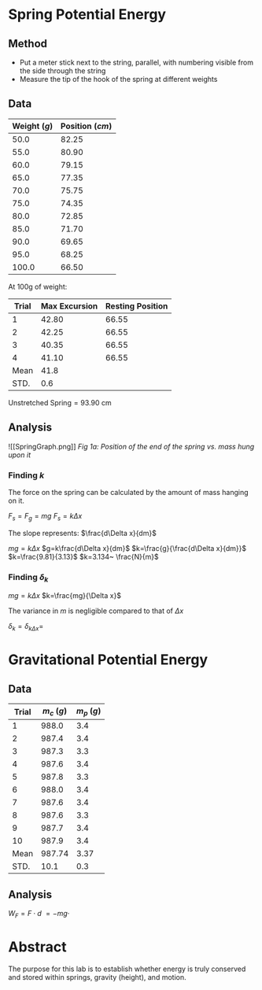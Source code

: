 
# Spring Potential Energy

## Method

- Put a meter stick next to the string, parallel, with numbering visible from the side through the string
- Measure the tip of the hook of the spring at different weights

## Data

| Weight ($g$) | Position ($cm$) |
| ------------ | --------------- |
| 50.0         | 82.25           |
| 55.0         | 80.90           |
| 60.0         | 79.15           |
| 65.0         | 77.35           |
| 70.0         | 75.75           |
| 75.0         | 74.35           |
| 80.0         | 72.85           |
| 85.0         | 71.70           |
| 90.0         | 69.65           |
| 95.0         | 68.25           |
| 100.0        | 66.50           |

At 100g of weight:

| Trial | Max Excursion | Resting Position |
| ----- | ------------- | ---------------- |
| 1     | 42.80         | 66.55            |
| 2     | 42.25         | 66.55            |
| 3     | 40.35         | 66.55            |
| 4     | 41.10         | 66.55            |
| Mean  | 41.8          |                  |
| STD.  | 0.6           |                  |

$\text{Unstretched Spring}=93.90~\text{cm}$

## Analysis

![[SpringGraph.png]]
*Fig 1a: Position of the end of the spring vs. mass hung upon it*

### Finding $k$

The force on the spring can be calculated by the amount of mass hanging on it.

$F_s=F_g=mg$
$F_s=k\Delta x$

The slope represents: $\frac{d\Delta x}{dm}$

$mg=k\Delta x$
$g=k\frac{d\Delta x}{dm}$
$k=\frac{g}{\frac{d\Delta x}{dm}}$
$k=\frac{9.81}{3.13}$
$k=3.134~ \frac{N}{m}$

### Finding $\delta_{k}$

$mg=k\Delta x$
$k=\frac{mg}{\Delta x}$

The variance in $m$ is negligible compared to that of $\Delta x$

$\delta_k=\delta_{k\Delta x}=$

# Gravitational Potential Energy

## Data

| Trial | $m_c~(g)$ | $m_p~(g)$ |
| ----- | --------- | --------- |
| 1     | 988.0     | 3.4       |
| 2     | 987.4     | 3.4       |
| 3     | 987.3     | 3.3       |
| 4     | 987.6     | 3.4       |
| 5     | 987.8     | 3.3       |
| 6     | 988.0     | 3.4       |
| 7     | 987.6     | 3.4       |
| 8     | 987.6     | 3.3       |
| 9     | 987.7     | 3.4       |
| 10    | 987.9     | 3.4       |
| Mean  | 987.74    | 3.37      |
| STD.  | 10.1      | 0.3       |

## Analysis

$W_F=F\cdot d$
$=-mg\cdot$


# Abstract

The purpose for this lab is to establish whether energy is truly conserved and stored within springs, gravity (height), and motion. 